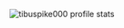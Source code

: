 ![tibuspike000 profile stats](https://github-readme-stats.vercel.app/api?username=tibuspike000&show_icons=true&theme=merko)
